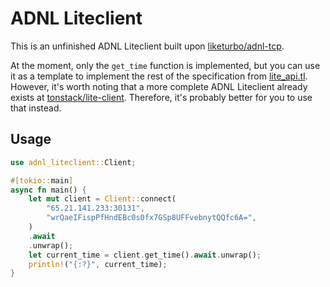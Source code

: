 # ADNL Liteclient

This is an unfinished ADNL Liteclient built upon [liketurbo/adnl-tcp](https://github.com/liketurbo/adnl-tcp).

At the moment, only the `get_time` function is implemented, but you can use it as a template to implement the rest of the specification from [lite_api.tl](https://github.com/ton-blockchain/ton/blob/e1197b13d43a082a48402bdbdeadab472087ad09/tl/generate/scheme/lite_api.tl). However, it's worth noting that a more complete ADNL Liteclient already exists at [tonstack/lite-client](https://github.com/tonstack/lite-client). Therefore, it's probably better for you to use that instead.

## Usage

```rust
use adnl_liteclient::Client;

#[tokio::main]
async fn main() {
    let mut client = Client::connect(
        "65.21.141.233:30131",
        "wrQaeIFispPfHndEBc0s0fx7GSp8UFFvebnytQQfc6A=",
    )
    .await
    .unwrap();
    let current_time = client.get_time().await.unwrap();
    println!("{:?}", current_time);
}

